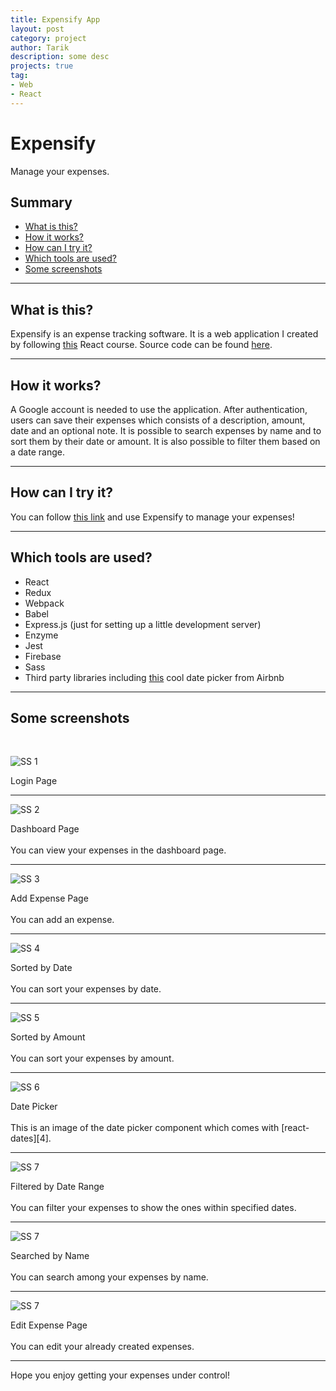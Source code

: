 ```yaml
---
title: Expensify App
layout: post
category: project
author: Tarik
description: some desc
projects: true
tag:
- Web
- React
---
```


# Expensify

Manage your expenses.

## Summary
- [What is this?](#what-is-this)
- [How it works?](#how-it-works)
- [How can I try it?](#how-can-i-try-it)
- [Which tools are used?](#which-tools-are-used)
- [Some screenshots](#some-screenshots)

---

## What is this?

Expensify is an expense tracking software. It is a web application I created by following [this][1] React course. Source code can be found [here][2].

---

## How it works?

A Google account is needed to use the application. After authentication, users can save their expenses which consists of a description, amount, date and an optional note. It is possible to search expenses by name and to sort them by their date or amount. It is also possible to filter them based on a date range.

---

## How can I try it?

You can follow [this link][3] and use Expensify to manage your expenses!

---

## Which tools are used?

* React
* Redux
* Webpack
* Babel
* Express.js (just for setting up a little development server)
* Enzyme
* Jest
* Firebase
* Sass
* Third party libraries including [this][4] cool date picker from Airbnb

---

## Some screenshots

<br>

![SS 1][5]
<figcaption class="caption">Login Page</figcaption>

---
![SS 2][6]
<figcaption class="caption">Dashboard Page</figcaption>

<br>
You can view your expenses in the dashboard page.

---
![SS 3][7]
<figcaption class="caption">Add Expense Page</figcaption>

<br>
You can add an expense.

---
![SS 4][8]
<figcaption class="caption">Sorted by Date</figcaption>

<br>
You can sort your expenses by date.

---
![SS 5][9]
<figcaption class="caption">Sorted by Amount</figcaption>

<br>
You can sort your expenses by amount.

---
![SS 6][10]
<figcaption class="caption">Date Picker</figcaption>

<br>
This is an image of the date picker component which comes with [react-dates][4].

---
![SS 7][11]
<figcaption class="caption">Filtered by Date Range</figcaption>

<br>
You can filter your expenses to show the ones within specified dates.

---
![SS 7][12]
<figcaption class="caption">Searched by Name</figcaption>

<br>
You can search among your expenses by name.

---
![SS 7][13]
<figcaption class="caption">Edit Expense Page</figcaption>

<br>
You can edit your already created expenses.

---

Hope you enjoy getting your expenses under control!

[1]: https://www.udemy.com/react-2nd-edition
[2]: https://github.com/tarik-korkmaz/expensify-app
[3]: https://expensify-app-t.herokuapp.com
[4]: https://github.com/airbnb/react-dates
[5]: /assets/images/expensify-ss1.png
[6]: /assets/images/expensify-ss2.png
[7]: /assets/images/expensify-ss3.png
[8]: /assets/images/expensify-ss4.png
[9]: /assets/images/expensify-ss5.png
[10]: /assets/images/expensify-ss6.png
[11]: /assets/images/expensify-ss7.png
[12]: /assets/images/expensify-ss8.png
[13]: /assets/images/expensify-ss9.png